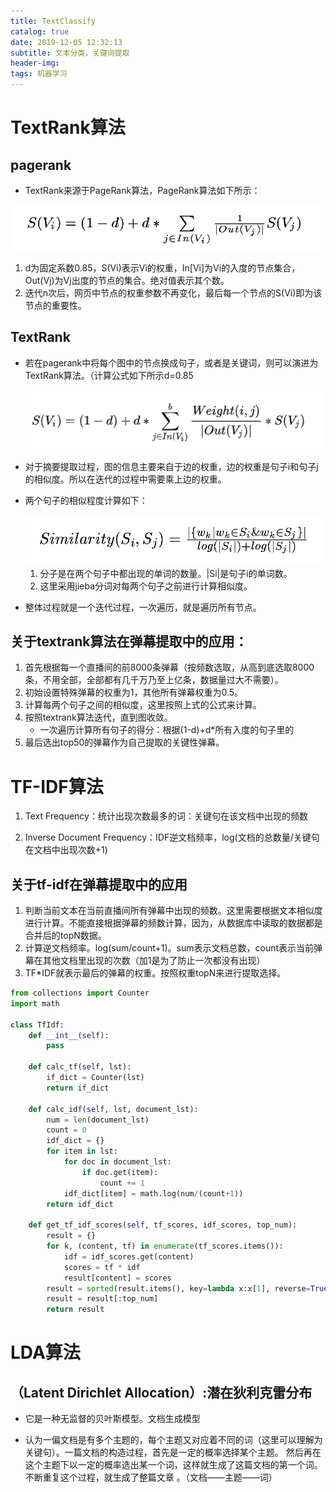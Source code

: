 ```yaml
---
title: TextClassify
catalog: true
date: 2019-12-05 12:32:13
subtitle: 文本分类，关键词提取
header-img:
tags: 机器学习
---
```


# TextRank算法

## pagerank

- TextRank来源于PageRank算法，PageRank算法如下所示：

<img src="\img\article\pagerank01.png" style="zoom: 67%;" />

1. d为固定系数0.85，S(Vi)表示Vi的权重，In[Vi]为Vi的入度的节点集合，Out(Vj)为Vj出度的节点的集合。绝对值表示其个数。
2. 迭代n次后，网页中节点的权重参数不再变化，最后每一个节点的S(Vi)即为该节点的重要性。

## TextRank

- 若在pagerank中将每个图中的节点换成句子，或者是关键词，则可以演进为TextRank算法。（计算公式如下所示d=0.85

  ![image-20191120144110314](\img\article\image-20191120144110314.png)

-  对于摘要提取过程，图的信息主要来自于边的权重，边的权重是句子i和句子j的相似度。所以在迭代的过程中需要乘上边的权重。 

- 两个句子的相似程度计算如下：

  <img src="\img\article\textrank-01.png" style="zoom: 67%;" />

  1.  分子是在两个句子中都出现的单词的数量。|Si|是句子i的单词数。 
  2. 这里采用jieba分词对每两个句子之前进行计算相似度。

- 整体过程就是一个迭代过程，一次遍历，就是遍历所有节点。


## 关于textrank算法在弹幕提取中的应用：

1. 首先根据每一个直播间的前8000条弹幕（按频数选取，从高到底选取8000条，不用全部，全部都有几千万乃至上亿条，数据量过大不需要）。
2. 初始设置特殊弹幕的权重为1，其他所有弹幕权重为0.5。
3. 计算每两个句子之间的相似度，这里按照上式的公式来计算。
4. 按照textrank算法迭代，直到图收敛。
   - 一次遍历计算所有句子的得分：根据(1-d)+d*所有入度的句子里的
5. 最后选出top50的弹幕作为自己提取的关键性弹幕。

# TF-IDF算法

1. Text Frequency：统计出现次数最多的词：关键句在该文档中出现的频数

2. Inverse Document Frequency：IDF逆文档频率，log(文档的总数量/关键句在文档中出现次数+1)

## 关于tf-idf在弹幕提取中的应用

1. 判断当前文本在当前直播间所有弹幕中出现的频数。这里需要根据文本相似度进行计算。不能直接根据弹幕的频数计算，因为，从数据库中读取的数据都是合并后的topN数据。
2. 计算逆文档频率。log(sum/count+1)。sum表示文档总数，count表示当前弹幕在其他文档里出现的次数（加1是为了防止一次都没有出现）
3. TF*IDF就表示最后的弹幕的权重。按照权重topN来进行提取选择。

```python
from collections import Counter
import math

class TfIdf:
    def __int__(self):
        pass

    def calc_tf(self, lst):
        if_dict = Counter(lst)
        return if_dict

    def calc_idf(self, lst, document_lst):
        num = len(document_lst)
        count = 0
        idf_dict = {}
        for item in lst:
            for doc in document_lst:
                if doc.get(item):
                    count += 1
            idf_dict[item] = math.log(num/(count+1))
        return idf_dict

    def get_tf_idf_scores(self, tf_scores, idf_scores, top_num):
        result = {}
        for k, (content, tf) in enumerate(tf_scores.items()):
            idf = idf_scores.get(content)
            scores = tf * idf
            result[content] = scores
        result = sorted(result.items(), key=lambda x:x[1], reverse=True)
        result = result[:top_num]
        return result
```

# LDA算法

## （Latent Dirichlet Allocation）:潜在狄利克雷分布

- 它是一种无监督的贝叶斯模型。文档生成模型

- 认为一偏文档是有多个主题的，每个主题又对应着不同的词（这里可以理解为关键句）。一篇文档的构造过程，首先是一定的概率选择某个主题。 然后再在这个主题下以一定的概率选出某一个词，这样就生成了这篇文档的第一个词。不断重复这个过程，就生成了整篇文章 。（文档——主题——词）
